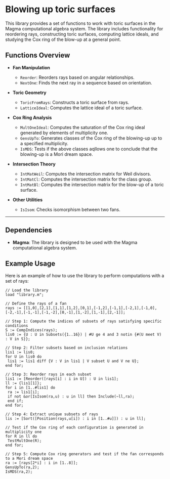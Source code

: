 # Blowing up toric surfaces

This library provides a set of functions to work with toric surfaces in the Magma computational algebra system. The library includes functionality for reordering rays, constructing toric surfaces, computing lattice ideals, and studying the Cox ring of the blow-up at a general point.

## Functions Overview

- **Fan Manipulation**
  - `Reorder`: Reorders rays based on angular relationships.
  - `NextOne`: Finds the next ray in a sequence based on orientation.

- **Toric Geometry**
  - `ToricFromRays`: Constructs a toric surface from rays.
  - `LatticeIdeal`: Computes the lattice ideal of a toric surface.

- **Cox Ring Analysis**
  - `MultOneIdeal`: Computes the saturation of the Cox ring ideal generated by elements of multiplicity one.
  - `GensUpTo`: Generates classes of the Cox ring of the blowing-up up to a specified multiplicity.
  - `IsMDS`: Tests if the above classes aqllows one to conclude that the blowing-up is a Mori dream space.

- **Intersection Theory**
  - `IntMatWeil`: Computes the intersection matrix for Weil divisors.
  - `IntMatCl`: Computes the intersection matrix for the class group.
  - `IntMatBl`: Computes the intersection matrix for the blow-up of a toric surface.

- **Other Utilities**
  - `IsIsom`: Checks isomorphism between two fans.
 
---

## Dependencies

- **Magma**: The library is designed to be used with the Magma computational algebra system.

## Example Usage

Here is an example of how to use the library to perform computations with a set of rays:

```magma
// Load the library
load "library.m";

// Define the rays of a fan
rays := [[1,0],[2,1],[1,1],[1,2],[0,1],[-1,2],[-1,1],[-2,1],[-1,0],[-2,-1],[-1,-1],[-1,-2],[0,-1],[1,-2],[1,-1],[2,-1]];

// Step 1: Compute the indices of subsets of rays satisfying specific conditions
S := CompIndices(rays);
lis0 := {U : U in Subsets({1..16}) | #U ge 4 and 3 notin {#(U meet V) : V in S}};

// Step 2: Filter subsets based on inclusion relations
lis1 := lis0;
for U in lis0 do
 lis1 := lis1 diff {V : V in lis1 | V subset U and V ne U};
end for;

// Step 3: Reorder rays in each subset
lis1 := [Reorder([rays[i] : i in U]) : U in lis1];
ll := {lis1[1]};
for i in [1..#lis1] do
 ra := lis1[i];
 if not &or[IsIsom(ra,u) : u in ll] then Include(~ll,ra); 
 end if;
end for;

// Step 4: Extract unique subsets of rays
lis := [Sort([Position(rays,u[i]) : i in [1..#u]]) : u in ll];

// Test if the Cox ring of each configuration is generated in multiplicity one
for R in ll do
 TestMultOne(R);
end for;

// Step 5: Compute Cox ring generators and test if the fan corresponds to a Mori dream space
ra := [rays[2*i] : i in [1..8]];
GensUpTo(ra,2);
IsMDS(ra,2);
